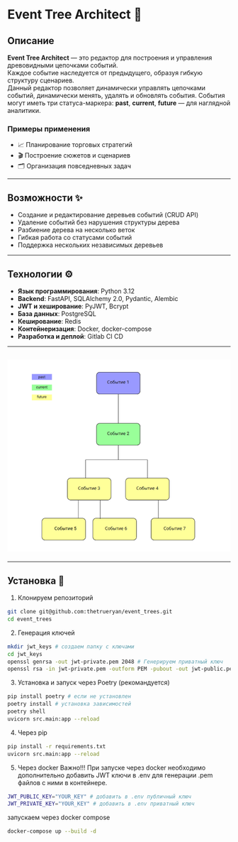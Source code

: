 # Event Tree Architect 🌳

## Описание  
**Event Tree Architect** — это редактор для построения и управления древовидными цепочками событий.  
Каждое событие наследуется от предыдущего, образуя гибкую структуру сценариев.  
Данный редактор позволяет динамически управлять цепочками событий, динамически менять, удалять и обновлять события.
События могут иметь три статуса-маркера: **past**, **current**, **future** — для наглядной аналитики.  

### Примеры применения  
- 📈 Планирование торговых стратегий  
- 🎬 Построение сюжетов и сценариев  
- 🗂 Организация повседневных задач  

---

## Возможности ✨
- Создание и редактирование деревьев событий (CRUD API)  
- Удаление событий без нарушения структуры дерева  
- Разбиение дерева на несколько веток  
- Гибкая работа со статусами событий  
- Поддержка нескольких независимых деревьев  

---

## Технологии ⚙️
- **Язык программирования**: Python 3.12
- **Backend**: FastAPI, SQLAlchemy 2.0, Pydantic, Alembic
- **JWT и хеширование**: PyJWT, Bcrypt
- **База данных**: PostgreSQL
- **Кеширование**: Redis
- **Контейнеризация**: Docker, docker-compose  
- **Разработка и деплой**: Gitlab CI CD

---

## ![Пример древа событий](images/diagrama.png)

 ---
 
## Установка 🚀
1. Клонируем репозиторий
```bash
git clone git@github.com:thetrueryan/event_trees.git
cd event_trees
```
2. Генерация ключей
```bash
mkdir jwt_keys # создаем папку с ключами
cd jwt_keys
openssl genrsa -out jwt-private.pem 2048 # Генерируем приватный ключ
openssl rsa -in jwt-private.pem -outform PEM -pubout -out jwt-public.pem # Генерируем публичный ключ
```   
3. Установка и запуск через Poetry (рекомандуется)
```bash
pip install poetry # если не установлен
poetry install # установка зависимостей
poetry shell
uvicorn src.main:app --reload
```
4. Через pip
```bash
pip install -r requirements.txt
uvicorn src.main:app --reload
```
5. Через docker
Важно!!! При запуске через docker необходимо дополнительно добавить JWT ключи в .env для генерации .pem файлов с ними в контейнере.
```bash
JWT_PUBLIC_KEY="YOUR_KEY" # добавить в .env публичный ключ
JWT_PRIVATE_KEY="YOUR_KEY" # добавить в .env приватный ключ
```
запускаем через docker compose
```bash
docker-compose up --build -d
```



